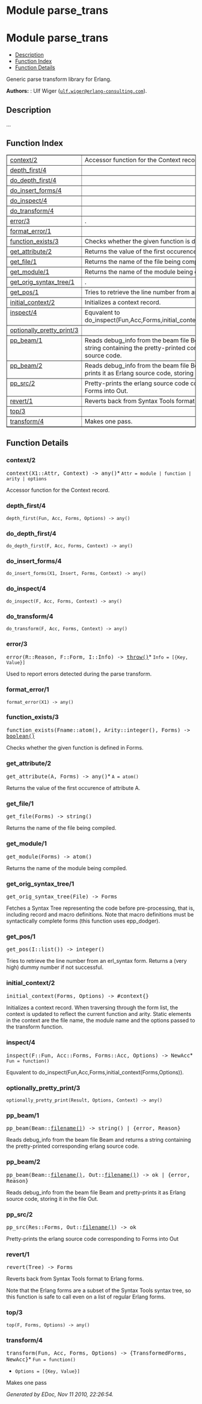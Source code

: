 Module parse_trans
==================


<h1>Module parse_trans</h1>

* [Description](#description)
* [Function Index](#index)
* [Function Details](#functions)


Generic parse transform library for Erlang.



__Authors:__ : Ulf Wiger ([`ulf.wiger@erlang-consulting.com`](mailto:ulf.wiger@erlang-consulting.com)).

<h2><a name="description">Description</a></h2>





...


<h2><a name="index">Function Index</a></h2>



<table width="100%" border="1" cellspacing="0" cellpadding="2" summary="function index"><tr><td valign="top"><a href="#context-2">context/2</a></td><td>
Accessor function for the Context record.</td></tr><tr><td valign="top"><a href="#depth_first-4">depth_first/4</a></td><td></td></tr><tr><td valign="top"><a href="#do_depth_first-4">do_depth_first/4</a></td><td></td></tr><tr><td valign="top"><a href="#do_insert_forms-4">do_insert_forms/4</a></td><td></td></tr><tr><td valign="top"><a href="#do_inspect-4">do_inspect/4</a></td><td></td></tr><tr><td valign="top"><a href="#do_transform-4">do_transform/4</a></td><td></td></tr><tr><td valign="top"><a href="#error-3">error/3</a></td><td>.</td></tr><tr><td valign="top"><a href="#format_error-1">format_error/1</a></td><td></td></tr><tr><td valign="top"><a href="#function_exists-3">function_exists/3</a></td><td>
Checks whether the given function is defined in Forms.</td></tr><tr><td valign="top"><a href="#get_attribute-2">get_attribute/2</a></td><td>
Returns the value of the first occurence of attribute A.</td></tr><tr><td valign="top"><a href="#get_file-1">get_file/1</a></td><td>
Returns the name of the file being compiled.</td></tr><tr><td valign="top"><a href="#get_module-1">get_module/1</a></td><td>
Returns the name of the module being compiled.</td></tr><tr><td valign="top"><a href="#get_orig_syntax_tree-1">get_orig_syntax_tree/1</a></td><td>.</td></tr><tr><td valign="top"><a href="#get_pos-1">get_pos/1</a></td><td>
Tries to retrieve the line number from an erl_syntax form.</td></tr><tr><td valign="top"><a href="#initial_context-2">initial_context/2</a></td><td>
Initializes a context record.</td></tr><tr><td valign="top"><a href="#inspect-4">inspect/4</a></td><td>
Equvalent to do_inspect(Fun,Acc,Forms,initial_context(Forms,Options)).</td></tr><tr><td valign="top"><a href="#optionally_pretty_print-3">optionally_pretty_print/3</a></td><td></td></tr><tr><td valign="top"><a href="#pp_beam-1">pp_beam/1</a></td><td>
Reads debug_info from the beam file Beam and returns a string containing
the pretty-printed corresponding erlang source code.</td></tr><tr><td valign="top"><a href="#pp_beam-2">pp_beam/2</a></td><td>
Reads debug_info from the beam file Beam and pretty-prints it as
Erlang source code, storing it in the file Out.</td></tr><tr><td valign="top"><a href="#pp_src-2">pp_src/2</a></td><td>Pretty-prints the erlang source code corresponding to Forms into Out.</td></tr><tr><td valign="top"><a href="#revert-1">revert/1</a></td><td>Reverts back from Syntax Tools format to Erlang forms.</td></tr><tr><td valign="top"><a href="#top-3">top/3</a></td><td></td></tr><tr><td valign="top"><a href="#transform-4">transform/4</a></td><td>
Makes one pass.</td></tr></table>


<a name="functions"></a>


<h2>Function Details</h2>


<a name="context-2"></a>


<h3>context/2</h3>





<tt>context(X1::Attr, Context) -> any()</tt>* `Attr = module | function | arity | options`





Accessor function for the Context record.
<a name="depth_first-4"></a>


<h3>depth_first/4</h3>





`depth_first(Fun, Acc, Forms, Options) -> any()`


<a name="do_depth_first-4"></a>


<h3>do_depth_first/4</h3>





`do_depth_first(F, Acc, Forms, Context) -> any()`


<a name="do_insert_forms-4"></a>


<h3>do_insert_forms/4</h3>





`do_insert_forms(X1, Insert, Forms, Context) -> any()`


<a name="do_inspect-4"></a>


<h3>do_inspect/4</h3>





`do_inspect(F, Acc, Forms, Context) -> any()`


<a name="do_transform-4"></a>


<h3>do_transform/4</h3>





`do_transform(F, Acc, Forms, Context) -> any()`


<a name="error-3"></a>


<h3>error/3</h3>





<tt>error(R::Reason, F::Form, I::Info) -> <a href="#type-throw">throw()</a></tt>* `Info = [{Key, Value}]`







Used to report errors detected during the parse transform.
<a name="format_error-1"></a>


<h3>format_error/1</h3>





`format_error(X1) -> any()`


<a name="function_exists-3"></a>


<h3>function_exists/3</h3>





<tt>function_exists(Fname::atom(), Arity::integer(), Forms) -> <a href="#type-boolean">boolean()</a></tt>




Checks whether the given function is defined in Forms.
<a name="get_attribute-2"></a>


<h3>get_attribute/2</h3>





<tt>get_attribute(A, Forms) -> any()</tt>* `A = atom()`





Returns the value of the first occurence of attribute A.
<a name="get_file-1"></a>


<h3>get_file/1</h3>





<tt>get_file(Forms) -> string()</tt>




Returns the name of the file being compiled.
<a name="get_module-1"></a>


<h3>get_module/1</h3>





<tt>get_module(Forms) -> atom()</tt>




Returns the name of the module being compiled.
<a name="get_orig_syntax_tree-1"></a>


<h3>get_orig_syntax_tree/1</h3>





<tt>get_orig_syntax_tree(File) -> Forms</tt>






Fetches a Syntax Tree representing the code before pre-processing,
that is, including record and macro definitions. Note that macro
definitions must be syntactically complete forms (this function
uses epp_dodger).
<a name="get_pos-1"></a>


<h3>get_pos/1</h3>





<tt>get_pos(I::list()) -> integer()</tt>




Tries to retrieve the line number from an erl_syntax form. Returns a
(very high) dummy number if not successful.
<a name="initial_context-2"></a>


<h3>initial_context/2</h3>





<tt>initial_context(Forms, Options) -> #context{}</tt>




Initializes a context record. When traversing through the form
list, the context is updated to reflect the current function and
arity. Static elements in the context are the file name, the module
name and the options passed to the transform function.
<a name="inspect-4"></a>


<h3>inspect/4</h3>





<tt>inspect(F::Fun, Acc::Forms, Forms::Acc, Options) -> NewAcc</tt>* `Fun = function()`





Equvalent to do_inspect(Fun,Acc,Forms,initial_context(Forms,Options)).
<a name="optionally_pretty_print-3"></a>


<h3>optionally_pretty_print/3</h3>





`optionally_pretty_print(Result, Options, Context) -> any()`


<a name="pp_beam-1"></a>


<h3>pp_beam/1</h3>





<tt>pp_beam(Beam::<a href="#type-filename">filename()</a>) -> string() | {error, Reason}</tt>




Reads debug_info from the beam file Beam and returns a string containing
the pretty-printed corresponding erlang source code.
<a name="pp_beam-2"></a>


<h3>pp_beam/2</h3>





<tt>pp_beam(Beam::<a href="#type-filename">filename()</a>, Out::<a href="#type-filename">filename()</a>) -> ok | {error, Reason}</tt>




Reads debug_info from the beam file Beam and pretty-prints it as
Erlang source code, storing it in the file Out.
<a name="pp_src-2"></a>


<h3>pp_src/2</h3>





<tt>pp_src(Res::Forms, Out::<a href="#type-filename">filename()</a>) -> ok</tt>



Pretty-prints the erlang source code corresponding to Forms into Out

<a name="revert-1"></a>


<h3>revert/1</h3>





<tt>revert(Tree) -> Forms</tt>



Reverts back from Syntax Tools format to Erlang forms.


Note that the Erlang forms are a subset of the Syntax Tools
syntax tree, so this function is safe to call even on a list of
regular Erlang forms.
<a name="top-3"></a>


<h3>top/3</h3>





`top(F, Forms, Options) -> any()`


<a name="transform-4"></a>


<h3>transform/4</h3>





<tt>transform(Fun, Acc, Forms, Options) -> {TransformedForms, NewAcc}</tt>* `Fun = function()`
* `Options = [{Key, Value}]`





Makes one pass

_Generated by EDoc, Nov 11 2010, 22:26:54._